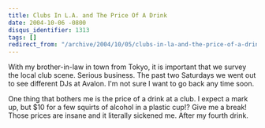 ```yaml
---
title: Clubs In L.A. and The Price Of A Drink
date: 2004-10-06 -0800
disqus_identifier: 1313
tags: []
redirect_from: "/archive/2004/10/05/clubs-in-la-and-the-price-of-a-drink.aspx/"
---
```


With my brother-in-law in town from Tokyo, it is important that we
survey the local club scene. Serious business. The past two Saturdays we
went out to see different DJs at Avalon. I'm not sure I want to go back
any time soon.

One thing that bothers me is the price of a drink at a club. I expect a
mark up, but \$10 for a few squirts of alcohol in a plastic cup!? Give
me a break! Those prices are insane and it literally sickened me. After
my fourth drink.

